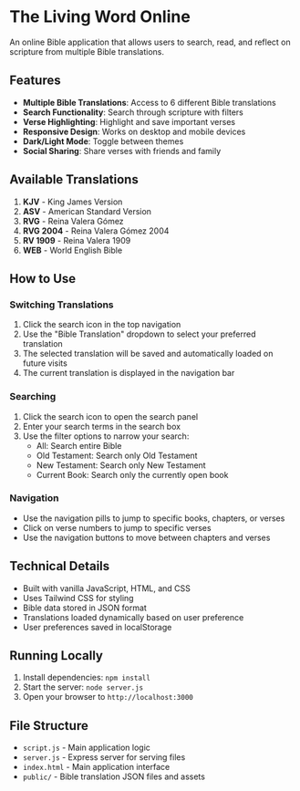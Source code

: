 # The Living Word Online

An online Bible application that allows users to search, read, and reflect on scripture from multiple Bible translations.

## Features

- **Multiple Bible Translations**: Access to 6 different Bible translations
- **Search Functionality**: Search through scripture with filters
- **Verse Highlighting**: Highlight and save important verses
- **Responsive Design**: Works on desktop and mobile devices
- **Dark/Light Mode**: Toggle between themes
- **Social Sharing**: Share verses with friends and family

## Available Translations

1. **KJV** - King James Version
2. **ASV** - American Standard Version  
3. **RVG** - Reina Valera Gómez
4. **RVG 2004** - Reina Valera Gómez 2004
5. **RV 1909** - Reina Valera 1909
6. **WEB** - World English Bible

## How to Use

### Switching Translations

1. Click the search icon in the top navigation
2. Use the "Bible Translation" dropdown to select your preferred translation
3. The selected translation will be saved and automatically loaded on future visits
4. The current translation is displayed in the navigation bar

### Searching

1. Click the search icon to open the search panel
2. Enter your search terms in the search box
3. Use the filter options to narrow your search:
   - All: Search entire Bible
   - Old Testament: Search only Old Testament
   - New Testament: Search only New Testament
   - Current Book: Search only the currently open book

### Navigation

- Use the navigation pills to jump to specific books, chapters, or verses
- Click on verse numbers to jump to specific verses
- Use the navigation buttons to move between chapters and verses

## Technical Details

- Built with vanilla JavaScript, HTML, and CSS
- Uses Tailwind CSS for styling
- Bible data stored in JSON format
- Translations loaded dynamically based on user preference
- User preferences saved in localStorage

## Running Locally

1. Install dependencies: `npm install`
2. Start the server: `node server.js`
3. Open your browser to `http://localhost:3000`

## File Structure

- `script.js` - Main application logic
- `server.js` - Express server for serving files
- `index.html` - Main application interface
- `public/` - Bible translation JSON files and assets
